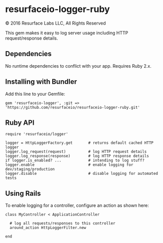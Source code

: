 # resurfaceio-logger-ruby
&copy; 2016 Resurface Labs LLC, All Rights Reserved

This gem makes it easy to log server usage including HTTP request/response details.

## Dependencies

No runtime dependencies to conflict with your app. Requires Ruby 2.x.

## Installing with Bundler

Add this line to your Gemfile:

    gem 'resurfaceio-logger', :git => 'https://github.com/resurfaceio/resurfaceio-logger-ruby.git'

## Ruby API

    require 'resurfaceio/logger'

    logger = HttpLoggerFactory.get       # returns default cached HTTP logger
    logger.log_request(request)          # log HTTP request details
    logger.log_response(response)        # log HTTP response details
    if logger.is_enabled? ...            # intending to log stuff?
    logger.enable                        # enable logging for dev/staging/production
    logger.disable                       # disable logging for automated tests

## Using Rails

To enable logging for a controller, configure an action as shown here:

    class MyController < ApplicationController

      # log all requests/responses to this controller
      around_action HttpLoggerFilter.new

    end
